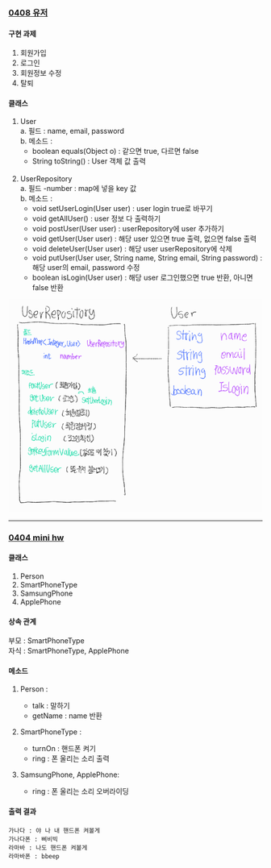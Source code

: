 ### [0408 유저](https://github.com/heeeesoo/JAVA_PDA/blob/main/src/day0408/MiniProj.java)

#### 구현 과제
1. 회원가입
2. 로그인
3. 회원정보 수정
4. 탈퇴

#### 클래스
1. User <br/>
   a. 필드 : name, email, password <br/>
   b. 메소드 : 
      - boolean equals(Object o) : 같으면 true, 다르면 false
      - String toString() : User 객체 값 출력
   <br/>
2. UserRepository <br/>
   a. 필드 -number : map에 넣을 key 값
     <br/>
   b. 메소드 : <br/>
     - void setUserLogin(User user) : user login true로 바꾸기
     - void getAllUser() : user 정보 다 출력하기
     - void postUser(User user) : userRepository에 user 추가하기
     - void getUser(User user) : 해당 user 있으면 true 출력, 없으면 false 출력
     - void deleteUser(User user) : 해당 user userRepository에 삭제
     - void putUser(User user, String name, String email, String password) : 해당 user의 email, password 수정
     - boolean isLogin(User user) : 해당 user 로그인했으면 true 반환, 아니면 false 반환


![img.png](img.png)

---

### [0404 mini hw](https://github.com/heeeesoo/JAVA_PDA/blob/main/src/day0404/MiniHW.java)

#### 클래스
1. Person
2. SmartPhoneType
3. SamsungPhone
4. ApplePhone

#### 상속 관계
부모 : SmartPhoneType
<br/>
자식 : SmartPhoneType, ApplePhone

#### 메소드
1. Person :<br/>
   - talk : 말하기<br/>
   - getName : name 반환<br/>
   
2. SmartPhoneType :<br/>
   - turnOn : 핸드폰 켜기<br/>
   - ring : 폰 울리는 소리 출력<br/>

5. SamsungPhone, ApplePhone:<br/>
   - ring : 폰 울리는 소리 오버라이딩<br/>

#### 출력 결과
```
가나다 : 야 나 내 핸드폰 켜볼게
가나다폰 : 삐비빅
라마바 : 나도 핸드폰 켜볼게
라마바폰 : bbeep
```